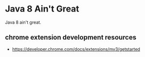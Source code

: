 # Java 8 Ain't Great

Java 8 ain't great.

## chrome extension development resources

* https://developer.chrome.com/docs/extensions/mv3/getstarted
